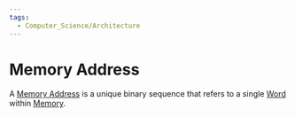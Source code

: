 ```yaml
---
tags:
  - Computer_Science/Architecture
---
```

# Memory Address
A [Memory Address](Memory%20Address.md) is a unique binary sequence that refers to a single [Word](Word.md) within [Memory](Memory.md).